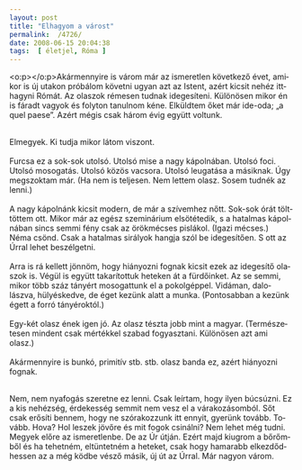```yaml
---
layout: post
title: "Elhagyom a várost"
permalink:  /4726/ 
date: 2008-06-15 20:04:38
tags:  [ életjel, Róma ] 
---
```

<span lang="HU"><o:p></o:p></span><span lang="HU">Akármennyire is várom már az ismeretlen következő évet, amikor is új utakon próbálom követni ugyan azt az Istent, azért kicsit nehéz itthagyni Rómát. Az olaszok rémesen tudnak idegesíteni. Különösen mikor én is fáradt vagyok és folyton tanulnom kéne. Elküldtem őket már ide-oda; &bdquo;a quel paese&rdquo;. Azért mégis csak három évig együtt voltunk.</span>

<p class="MsoNormal" style="margin: 0cm 0cm 0pt"><span lang="HU"><o:p>&nbsp;</o:p></span></p><p class="MsoNormal" style="margin: 0cm 0cm 0pt"><span lang="HU">Elmegyek. Ki tudja mikor látom viszont.</span></p><p class="MsoNormal" style="margin: 0cm 0cm 0pt"><span lang="HU"><o:p>&nbsp;</o:p></span></p><p class="MsoNormal" style="margin: 0cm 0cm 0pt"><span lang="HU">Furcsa ez a sok-sok utolsó. Utolsó mise a nagy kápolnában. Utolsó foci. Utolsó mosogatás. Utolsó közös vacsora. Utolsó leugatása a másiknak. Úgy megszoktam már. (Ha nem is teljesen. Nem lettem olasz. Sosem tudnék az lenni.)</span></p><p class="MsoNormal" style="margin: 0cm 0cm 0pt"><span lang="HU"><o:p>&nbsp;</o:p></span></p><p class="MsoNormal" style="margin: 0cm 0cm 0pt"><span lang="HU">A nagy kápolnánk kicsit modern, de már a szívemhez nőtt. Sok-sok órát tölttöttem ott. Mikor már az egész szeminárium elsötétedik, s a hatalmas kápolnában sincs semmi fény csak az örökmécses pislákol. (Igazi mécses.) Néma csönd. Csak a hatalmas sirályok hangja szól be idegesítően. S ott az Úrral lehet beszélgetni.</span></p><p class="MsoNormal" style="margin: 0cm 0cm 0pt"><span lang="HU"><o:p>&nbsp;</o:p></span></p><p class="MsoNormal" style="margin: 0cm 0cm 0pt"><span lang="HU">Arra is rá kellett jönnöm, hogy hiányozni fognak kicsit ezek az idegesítő olaszok is. Végül is együtt takarítottuk heteken át a fürdőinket. Az se semmi, mikor több száz tányért mosogattunk el a pokolgéppel. Vidáman, dalolászva, hülyéskedve, de éget kezünk alatt a munka. (Pontosabban a kezünk égett a forró tányéroktól.)</span></p><p class="MsoNormal" style="margin: 0cm 0cm 0pt"><span lang="HU"><o:p>&nbsp;</o:p></span></p><p class="MsoNormal" style="margin: 0cm 0cm 0pt"><span lang="HU">Egy-két olasz ének igen jó. Az olasz tészta jobb mint a magyar. (Természetesen mindent csak mértékkel szabad fogyasztani. Különösen azt ami olasz.)</span></p><p class="MsoNormal" style="margin: 0cm 0cm 0pt"><span lang="HU"><o:p>&nbsp;</o:p></span></p><p class="MsoNormal" style="margin: 0cm 0cm 0pt"><span lang="HU">Akármennyire is bunkó, primitív stb. stb. olasz banda ez, azért hiányozni fognak.</span></p><p class="MsoNormal" style="margin: 0cm 0cm 0pt"><span lang="HU"><o:p>&nbsp;</o:p></span></p><p class="MsoNormal" ><span lang="HU">Nem, nem nyafogás szeretne ez lenni. Csak leírtam, hogy ilyen búcsúzni. Ez a kis nehézség, érdekesség semmit nem vesz el a várakozásomból. Sőt csak erősíti bennem, hogy ne szórakozzunk itt ennyit, gyerünk tovább. Tovább. Hova? Hol leszek jövőre és mit fogok csinálni? Nem lehet még tudni. Megyek előre az ismeretlenbe. De az Úr útján. Ezért majd kiugrom a bőrőmből és ha tehetném, eltüntetném a heteket, csak hogy hamarabb elkezdődhessen az a még ködbe vésző másik, új út az Úrral. Már nagyon várom.</span></p>